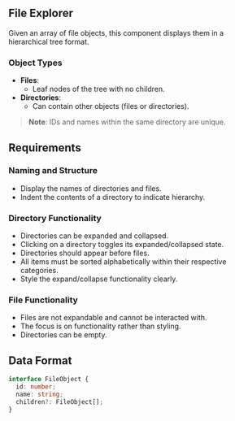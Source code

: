 ## File Explorer

Given an array of file objects, this component displays them in a hierarchical tree format.

### Object Types
- **Files**: 
  - Leaf nodes of the tree with no children.
- **Directories**: 
  - Can contain other objects (files or directories).

> **Note**: IDs and names within the same directory are unique.

## Requirements

### Naming and Structure
- Display the names of directories and files.
- Indent the contents of a directory to indicate hierarchy.

### Directory Functionality
- Directories can be expanded and collapsed.
- Clicking on a directory toggles its expanded/collapsed state.
- Directories should appear before files.
- All items must be sorted alphabetically within their respective categories.
- Style the expand/collapse functionality clearly.

### File Functionality
- Files are not expandable and cannot be interacted with.
- The focus is on functionality rather than styling.
- Directories can be empty.

## Data Format
```typescript
interface FileObject {
  id: number;
  name: string;
  children?: FileObject[];
}


